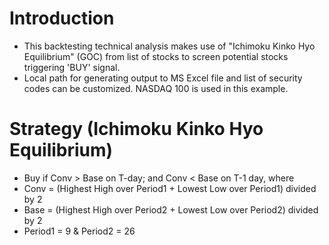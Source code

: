 # Introduction

- This backtesting technical analysis makes use of "Ichimoku Kinko Hyo Equilibrium" (GOC) from list of stocks to screen potential stocks triggering 'BUY' signal.
- Local path for generating output to MS Excel file and list of security codes can be customized. NASDAQ 100 is used in this example.


# Strategy (Ichimoku Kinko Hyo Equilibrium)

- Buy if Conv > Base on T-day; and Conv < Base on T-1 day, where
- Conv = (Highest High over Period1 + Lowest Low over Period1) divided by 2
- Base = (Highest High over Period2 + Lowest Low over Period2) divided by 2
- Period1 = 9 & Period2 = 26    
